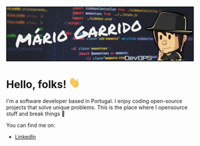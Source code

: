 [![Header](assets/header.jpg)](https://www.linkedin.com/in/mariogarridopt/)

# Hello, folks! <img src="https://raw.githubusercontent.com/mariogarridopt/mariogarridopt/master/assets/wave.gif" width="30px" height="30px" />

I'm a software developer based in Portugal. I enjoy coding open-source projects that solve unique problems. This is the place where I opensource stuff and break things 🤣

You can find me on:
- [LinkedIn](https://www.linkedin.com/in/mariogarridopt/)
